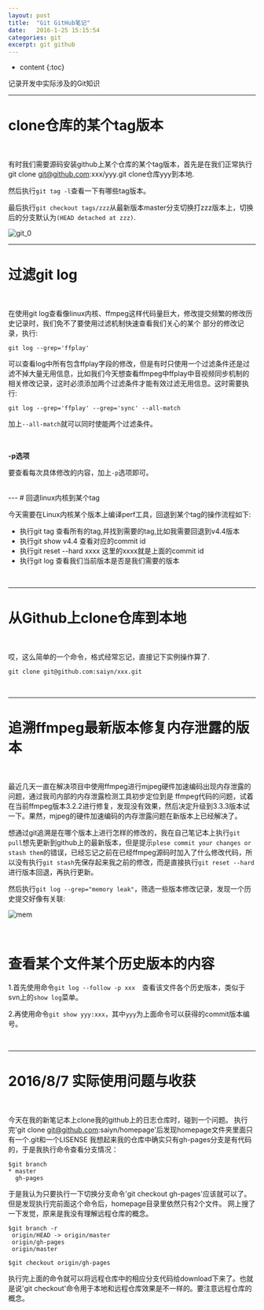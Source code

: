 ```yaml
---
layout: post
title:  "Git GitHub笔记"
date:   2016-1-25 15:15:54
categories: git
excerpt: git github
---
```


* content
{:toc}

记录开发中实际涉及的Git知识

---

# clone仓库的某个tag版本

<br />

有时我们需要源码安装github上某个仓库的某个tag版本，首先是在我们正常执行git clone git@github.com:xxx/yyy.git clone仓库yyy到本地.

然后执行`git tag -l`查看一下有哪些tag版本。

最后执行`git checkout tags/zzz`从最新版本master分支切换打zzz版本上，切换后的分支默认为`(HEAD detached at zzz)`.



![git_0](http://omp8s6jms.bkt.clouddn.com/image/git/git_0.png)



---

# 过滤git log

<br />

在使用git log查看像linux内核、ffmpeg这样代码量巨大，修改提交频繁的修改历史记录时，我们免不了要使用过滤机制快速查看我们关心的某个
部分的修改记录，执行:

`git log --grep='ffplay'`

可以查看log中所有包含ffplay字段的修改，但是有时只使用一个过滤条件还是过滤不掉大量无用信息，比如我们今天想查看ffmpeg中ffplay中音视频同步机制的相关修改记录，这时必须添加两个过滤条件才能有效过滤无用信息。这时需要执行:

`git log --grep='ffplay' --grep='sync' --all-match`

加上`--all-match`就可以同时使能两个过滤条件。

<br />

**-p选项**

要查看每次具体修改的内容，加上`-p`选项即可。



<br />
---
# 回退linux内核到某个tag

<br />

今天需要在Linux内核某个版本上编译perf工具，回退到某个tag的操作流程如下:

* 执行git tag 查看所有的tag,并找到需要的tag,比如我需要回退到v4.4版本
* 执行git show v4.4 查看对应的commit id
* 执行git reset --hard xxxx 这里的xxxx就是上面的commit id
* 执行git log 查看我们当前版本是否是我们需要的版本

<br />

---
# 从Github上clone仓库到本地

<br />

哎，这么简单的一个命令，格式经常忘记，直接记下实例操作算了.

`git clone git@github.com:saiyn/xxx.git`

<br />

---
# 追溯ffmpeg最新版本修复内存泄露的版本

<br />

最近几天一直在解决项目中使用ffmpeg进行mjpeg硬件加速编码出现内存泄露的问题，通过我司内部的内存泄露检测工具初步定位到是
ffmpeg代码的问题，试着在当前ffmpeg版本3.2.2进行修复，发现没有效果，然后决定升级到3.3.3版本试一下。果然，mjpeg的硬件加速编码的内存泄露问题在新版本上已经解决了。

想通过git追溯是在哪个版本上进行怎样的修改的，我在自己笔记本上执行`git pull`想先更新到github上的最新版本，但是提示`plese commit your changes or stash them`的错误，已经忘记之前在已经ffmpeg源码时加入了什么修改代码，所以没有执行`git stash`先保存起来我之前的修改，而是直接执行`git reset --hard`进行版本回退，再执行更新。

然后执行`git log --grep="memory leak"`，筛选一些版本修改记录，发现一个历史提交好像有关联:

![mem](http://omp8s6jms.bkt.clouddn.com/image/git/mem_leak.png)
 
<br />
 

# 查看某个文件某个历史版本的内容

1.首先使用命令`git log --follow -p xxx`　查看该文件各个历史版本，类似于svn上的`show log`菜单。

2.再使用命令`git show yyy:xxx`，其中`yyy`为上面命令可以获得的commit版本编号。 

<br />

---
# 2016/8/7 实际使用问题与收获

<br />

今天在我的新笔记本上clone我的github上的日志仓库时，碰到一个问题。
执行完'git clone git@github.com:saiyn/homepage'后发现homepage文件夹里面只有一个.git和一个LISENSE
我想起来我的仓库中确实只有gh-pages分支是有代码的，于是我执行命令查看分支情况：
<pre><code>$git branch
* master
  gh-pages
</code></pre>
于是我认为只要执行一下切换分支命令'git checkout gh-pages'应该就可以了。但是发现执行完前面这个命令后，homepage目录里依然只有2个文件。
网上搜了一下发觉，原来是我没有理解远程仓库的概念。
<pre><code>$git branch -r
 origin/HEAD -> origin/master
 origin/gh-pages
 origin/master

$git checkout origin/gh-pages
</code></pre>
执行完上面的命令就可以将远程仓库中的相应分支代码给download下来了。也就是说'git checkout'命令用于本地和远程仓库效果是不一样的。要注意远程仓库的概念。







































